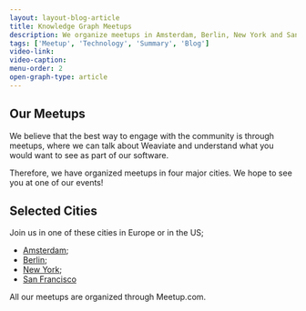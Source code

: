 ```yaml
---
layout: layout-blog-article
title: Knowledge Graph Meetups
description: We organize meetups in Amsterdam, Berlin, New York and San Francisco.
tags: ['Meetup', 'Technology', 'Summary', 'Blog']
video-link:
video-caption:
menu-order: 2
open-graph-type: article
---
```


## Our Meetups

We believe that the best way to engage with the community is through meetups, where we can talk about Weaviate and understand what you would want to see as part of our software.

Therefore, we have organized meetups in four major cities. We hope to see you at one of our events!

## Selected Cities

Join us in one of these cities in Europe or in the US;

- [Amsterdam](https://www.meetup.com/Knowledge-Graphs-Amsterdam/);
- [Berlin](https://www.meetup.com/Knowledge-Graphs-Berlin/);
- [New York](https://www.meetup.com/Knowledge-Graphs-NYC/);
- [San Francisco](https://www.meetup.com/Knowledge-Graphs-San-Francisco/)

All our meetups are organized through Meetup.com.